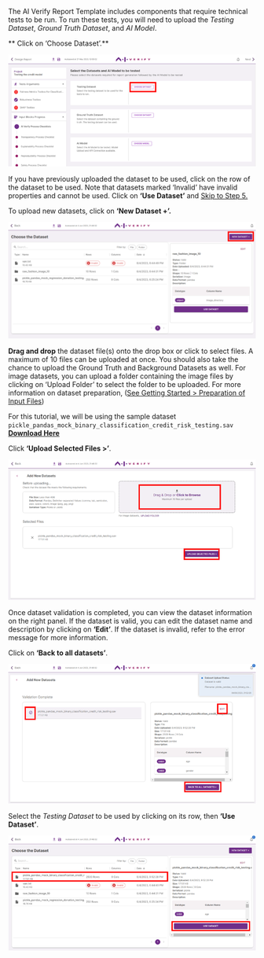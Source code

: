 The AI Verify Report Template includes components that require technical tests to be run. To run these tests, you will need to upload the *Testing Dataset*, *Ground Truth Dataset*, and *AI Model*.

** Click on ‘Choose Dataset’.**

![select-test-dataset](../../res/test-ai-model-generate-report/input-block-1.png)

If you have previously uploaded the dataset to be used, click on the row of the dataset to be used. Note that datasets marked ‘Invalid’ have invalid properties and cannot be used. Click on **‘Use Dataset’** and [Skip to Step 5.](../5-select-ground-truth-dataset)

To upload new datasets, click on **‘New Dataset +’.**

![upload-test-dataset](../../res/test-ai-model-generate-report/dataset-1.png)

**Drag and drop** the dataset file(s) onto the drop box or click to select files. A maximum of 10 files can be uploaded at once. You should also take the chance to upload the Ground Truth and Background Datasets as well. For image datasets, you can upload a folder containing the image files by clicking on ‘Upload Folder’ to select the folder to be uploaded. For more information on dataset preparation, ([See Getting Started > Preparation of Input Files](../../getting-started/preparation-of-input-files.md))

For this tutorial, we will be using the sample dataset `pickle_pandas_mock_binary_classification_credit_risk_testing.sav` [**Download Here**](https://github.com/IMDA-BTG/aiverify/blob/main/examples/data/pickle_pandas_mock_binary_classification_credit_risk_testing.sav?raw=true)

Click **‘Upload Selected Files >’**.

![upload-selected-dataset](../../res/test-ai-model-generate-report/dataset-2.png)

Once dataset validation is completed, you can view the dataset information on the right panel. If the dataset is valid, you can edit the dataset name and description by clicking on **‘Edit’**. If the dataset is invalid, refer to the error message for more information.

Click on **‘Back to all datasets’**.

![back-to-datasets](../../res/test-ai-model-generate-report/dataset-3.png)

Select the *Testing Dataset* to be used by clicking on its row, then **‘Use Dataset’**.

![use-datasets](../../res/test-ai-model-generate-report/dataset-5.png)
